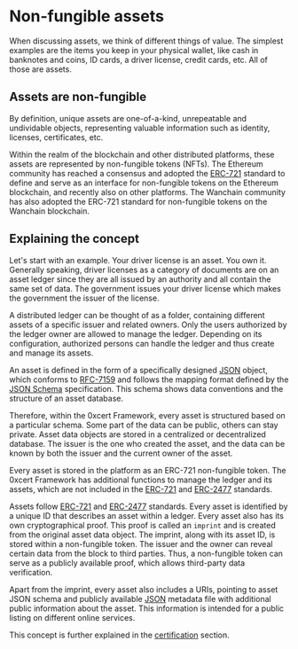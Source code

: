 # Non-fungible assets

When discussing assets, we think of different things of value. The simplest examples are the items you keep in your physical wallet, like cash in banknotes and coins, ID cards, a driver license, credit cards, etc. All of those are assets.

## Assets are non-fungible

By definition, unique assets are one-of-a-kind, unrepeatable and undividable objects, representing valuable information such as identity, licenses, certificates, etc.

Within the realm of the blockchain and other distributed platforms, these assets are represented by non-fungible tokens (NFTs). The Ethereum community has reached a consensus and adopted the [ERC-721](https://github.com/ethereum/EIPs/blob/master/EIPS/eip-721.md) standard to define and serve as an interface for non-fungible tokens on the Ethereum blockchain, and recently also on other platforms. The Wanchain community has also adopted the ERC-721 standard for non-fungible tokens on the Wanchain blockchain.

## Explaining the concept

Let's start with an example. Your driver license is an asset. You own it. Generally speaking, driver licenses as a category of documents are on an asset ledger since they are all issued by an authority and all contain the same set of data. The government issues your driver license which makes the government the issuer of the license.

A distributed ledger can be thought of as a folder, containing different assets of a specific issuer and related owners. Only the users authorized by the ledger owner are allowed to manage the ledger. Depending on its configuration, authorized persons can handle the ledger and thus create and manage its assets.

An asset is defined in the form of a specifically designed [JSON](https://en.wikipedia.org/wiki/JSON) object, which conforms to [RFC-7159](https://tools.ietf.org/html/rfc7159) and follows the mapping format defined by the [JSON Schema](http://json-schema.org/) specification. This schema shows data conventions and the structure of an asset database.

Therefore, within the 0xcert Framework, every asset is structured based on a particular schema. Some part of the data can be public, others can stay private. Asset data objects are stored in a centralized or decentralized database. The issuer is the one who created the asset, and the data can be known by both the issuer and the current owner of the asset.

Every asset is stored in the platform as an ERC-721 non-fungible token. The 0xcert Framework has additional functions to manage the ledger and its assets, which are not included in the [ERC-721](https://github.com/ethereum/EIPs/blob/master/EIPS/eip-721.md) and [ERC-2477](https://github.com/ethereum/EIPs/pull/2477) standards.

Assets follow [ERC-721](https://github.com/ethereum/EIPs/blob/master/EIPS/eip-721.md) and [ERC-2477](https://github.com/ethereum/EIPs/pull/2477) standards. Every asset is identified by a unique ID that describes an asset within a ledger. Every asset also has its own cryptographical proof. This proof is called an `imprint` and is created from the original asset data object. The imprint, along with its asset ID, is stored within a non-fungible token. The issuer and the owner can reveal certain data from the block to third parties. Thus, a non-fungible token can serve as a publicly available proof, which allows third-party data verification.

Apart from the imprint, every asset also includes a URIs, pointing to asset JSON schema and publicly available [JSON](https://en.wikipedia.org/wiki/JSON) metadata file with additional public information about the asset. This information is intended for a public listing on different online services.

This concept is further explained in the [certification](/framework/v2/guides/certification.html) section.
